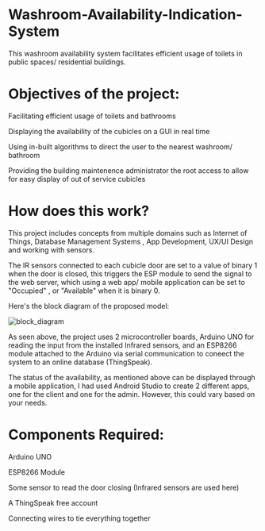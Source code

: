 # Washroom-Availability-Indication-System
This washroom availability system facilitates efficient usage of toilets in public spaces/ residential buildings.

# Objectives of the project:

Facilitating efficient usage of toilets and bathrooms

Displaying the availability of the cubicles on a GUI in real time

Using in-built algorithms to direct the user to the nearest washroom/ bathroom

Providing the building maintenence administrator the root access to allow for easy display of out of service cubicles

# How does this work?

This project includes concepts from multiple domains such as Internet of Things, Database Management Systems , App Development, UX/UI Design and working with sensors. 

The IR sensors connected to each cubicle door are set to a value of binary 1 when the door is closed, this triggers the ESP module to send the signal to the web server, which using a web app/ mobile application can be set to "Occupied" , or "Available" when it is binary 0.

Here's the block diagram of the proposed model:

![block_diagram](https://user-images.githubusercontent.com/91023096/221880808-b89cd1a9-1af6-4b47-944a-c7c3f5bac0a7.png)

As seen above, the project uses 2 microcontroller boards, Arduino UNO for reading the input from the installed Infrared sensors, and an ESP8266 module attached to the Arduino via serial communication to coneect the system to an online database (ThingSpeak).

The status of the availability, as mentioned above can be displayed through a mobile application, I had used Android Studio to create 2 different apps, one for the client and one for the admin. However, this could vary based on your needs.

# Components Required:

Arduino UNO 

ESP8266 Module

Some sensor to read the door closing (Infrared sensors are used here)

A ThingSpeak free account

Connecting wires to tie everything together
